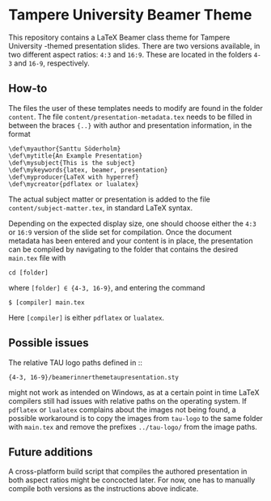 # Tampere University Beamer Theme

This repository contains a LaTeX Beamer class theme for Tampere University
-themed presentation slides. There are two versions available, in two different
aspect ratios: `4:3` and `16:9`. These are located in the folders `4-3` and
`16-9`, respectively.

## How-to

The files the user of these templates needs to modify are found in the folder
`content`. The file `content/presentation-metadata.tex` needs to be filled in
between the braces `{..}` with author and presentation information, in the
format

    \def\myauthor{Santtu Söderholm}
    \def\mytitle{An Example Presentation}
    \def\mysubject{This is the subject}
    \def\mykeywords{latex, beamer, presentation}
    \def\myproducer{LaTeX with hyperref}
    \def\mycreator{pdflatex or lualatex}

The actual subject matter or presentation is added to the file
`content/subject-matter.tex`, in standard LaTeΧ syntax.

Depending on the expected display size, one should choose either the `4:3` or
`16:9` version of the slide set for compilation. Once the document metadata has
been entered and your content is in place, the presentation can be compiled by
navigating to the folder that contains the desired `main.tex` file with

    cd [folder]

where `[folder] ∈ {4-3, 16-9}`, and entering the command

    $ [compiler] main.tex

Here `[compiler]` is either `pdflatex` or `lualatex`.

## Possible issues

The relative TAU logo paths defined in ::

    {4-3, 16-9}/beamerinnerthemetaupresentation.sty

might not work as intended on Windows, as at a certain point in time LaTeΧ
compilers still had issues with relative paths on the operating system. If
`pdflatex` or `lualatex` complains about the images not being found, a possible
workaround is to copy the images from `tau-logo` to the same folder with
`main.tex` and remove the prefixes `../tau-logo/` from the image paths.

## Future additions

A cross-platform build script that compiles the authored presentation in both
aspect ratios might be concocted later. For now, one has to manually compile
both versions as the instructions above indicate.
